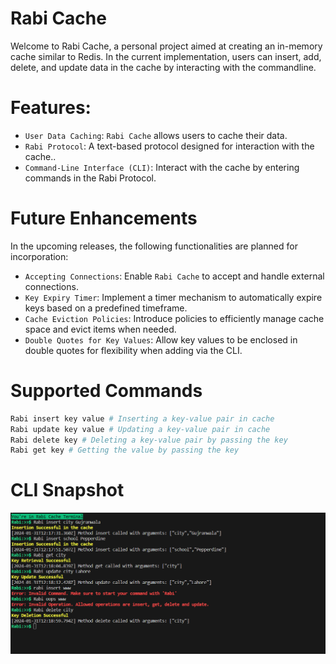 # Rabi Cache

Welcome to Rabi Cache, a personal project aimed at creating an in-memory cache similar to Redis. In the current implementation, users can insert, add, delete, and update data in the cache by interacting with the commandline.

# Features:

- `User Data Caching`: `Rabi Cache` allows users to cache their data.
- `Rabi Protocol`: A text-based protocol designed for interaction with the cache..
- `Command-Line Interface (CLI)`: Interact with the cache by entering commands in the Rabi Protocol.

# Future Enhancements

In the upcoming releases, the following functionalities are planned for incorporation:

- `Accepting Connections`: Enable `Rabi Cache` to accept and handle external connections.
- `Key Expiry Timer`: Implement a timer mechanism to automatically expire keys based on a predefined timeframe.
- `Cache Eviction Policies`: Introduce policies to efficiently manage cache space and evict items when needed.
- `Double Quotes for Key Values`: Allow key values to be enclosed in double quotes for flexibility when adding via the CLI.

# Supported Commands

```bash
Rabi insert key value # Inserting a key-value pair in cache
Rabi update key value # Updating a key-value pair in cache
Rabi delete key # Deleting a key-value pair by passing the key
Rabi get key # Getting the value by passing the key
```

# CLI Snapshot

![Rabi CLI](./images/CLI.png)
